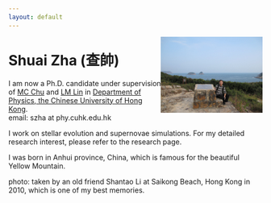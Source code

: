 ```yaml
---
layout: default
---
```


<img style="float: right" src="content/szha_cover.jpg" height="40%" width="40%">

[//]: <img align="left" src="content/szha_cover.jpg" height="40%" width="40%">

[//]: <img style="float: left" src="content/szha_cover.jpg" height="40%" width="40%">

# Shuai Zha (查帥)

I am now a Ph.D. candidate under supervision of [MC Chu](http://www.phy.cuhk.edu.hk/people/chu.html) and [LM Lin](http://www.phy.cuhk.edu.hk/people/lin-lm.html) in [Department of Physics, the Chinese University of Hong Kong](http://www.phy.cuhk.edu.hk).   
email: szha at phy.cuhk.edu.hk

I work on stellar evolution and supernovae simulations. For my detailed research interest, please refer to the research page.

I was born in Anhui province, China, which is famous for the beautiful Yellow Mountain.

photo: taken by an old friend Shantao Li at Saikong Beach, Hong Kong in 2010, which is one of my best memories.

